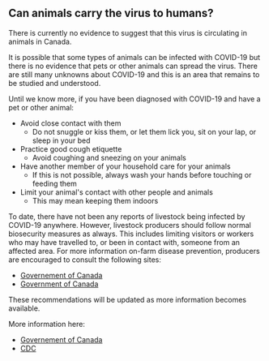 ## Can animals carry the virus to humans?

There is currently no evidence to suggest that this virus is circulating in animals in Canada.

It is possible that some types of animals can be infected with COVID-19 but there is no evidence that pets or other animals can spread the virus. There are still many unknowns about COVID-19 and this is an area that remains to be studied and understood.

Until we know more, if you have been diagnosed with COVID-19 and have a pet or other animal:

- Avoid close contact with them
  - Do not snuggle or kiss them, or let them lick you, sit on your lap, or sleep in your bed
- Practice good cough etiquette
  - Avoid coughing and sneezing on your animals
- Have another member of your household care for your animals
  - If this is not possible, always wash your hands before touching or feeding them
- Limit your animal's contact with other people and animals
  - This may mean keeping them indoors

To date, there have not been any reports of livestock being infected by COVID-19 anywhere. However, livestock producers should follow normal biosecurity measures as always. This includes limiting visitors or workers who may have travelled to, or been in contact with, someone from an affected area. For more information on-farm disease prevention, producers are encouraged to consult the following sites:

- [Governement of Canada](https://www.inspection.gc.ca/animal-health/terrestrial-animals/biosecurity/standards-and-principles/eng/1344707905203/1344707981478)
- [Government of Canada](https://www.inspection.gc.ca/animal-health/terrestrial-animals/biosecurity/standards-and-principles/proactive-management/eng/1374175296768/1374176128059?chap=0)

These recommendations will be updated as more information becomes available.

More information here:

- [Governement of Canada](https://www.canada.ca/en/public-health/services/diseases/2019-novel-coronavirus-infection/prevention-risks/animals-covid-19.html)
- [CDC](https://www.cdc.gov/coronavirus/2019-ncov/faq.html#animals)
